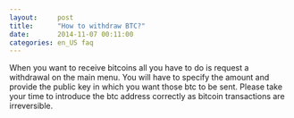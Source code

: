```yaml
---
layout:     post
title:      "How to withdraw BTC?"
date:       2014-11-07 00:11:00
categories: en_US faq
---
```


When you want to receive bitcoins all you have to do is request a withdrawal on the main menu. You will have to specify the amount and provide the public key in which you want those btc to be sent. Please take your time to introduce the btc address correctly as bitcoin transactions are irreversible.
